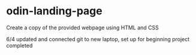 # odin-landing-page
Create a copy of the provided webpage using HTML and CSS 

6/4 
updated and connected git to new laptop, set up for beginning project completed